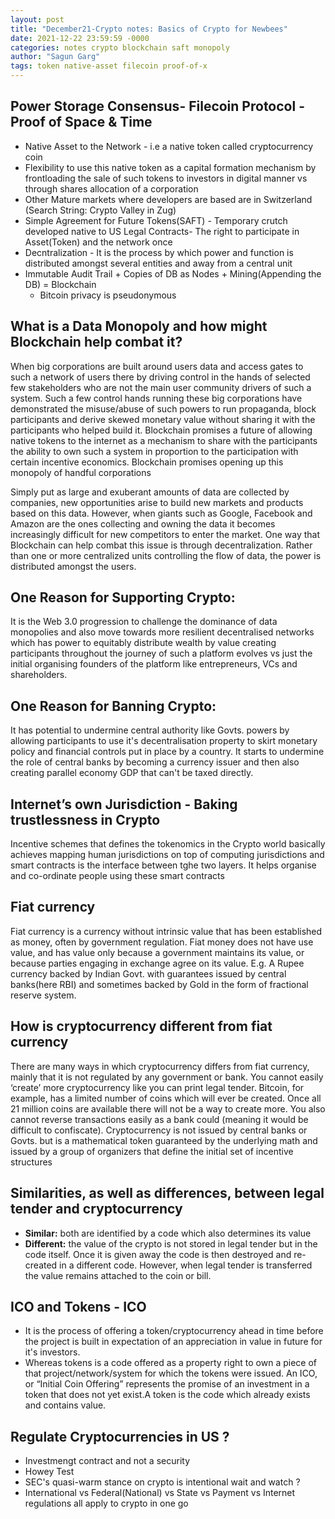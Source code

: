 ```yaml
---
layout: post
title: "December21-Crypto notes: Basics of Crypto for Newbees"
date: 2021-12-22 23:59:59 -0000
categories: notes crypto blockchain saft monopoly
author: "Sagun Garg"
tags: token native-asset filecoin proof-of-x 
---
```


## Power Storage Consensus- Filecoin Protocol - Proof of Space & Time

- Native Asset to the Network - i.e a native token called cryptocurrency coin
- Flexibility to use this native token as a capital formation mechanism by frontloading the sale of such tokens to investors in digital manner vs through shares allocation of a corporation
- Other Mature markets where developers are based are in Switzerland (Search String: Crypto Valley in Zug)
- Simple Agreement for Future Tokens(SAFT) - Temporary crutch developed native to US Legal Contracts- The right to participate in Asset(Token) and the network once 
- Decntralization - It is the process by which power and function is distributed amongst several entities and away from a central unit
- Immutable Audit Trail + Copies of DB as Nodes + Mining(Appending the DB) = Blockchain
    - Bitcoin privacy is pseudonymous

## What is a Data Monopoly and how might Blockchain help combat it?
When big corporations are built around users data and access gates to such a network of users there by driving control in the hands of selected few stakeholders who are not the main user community drivers of such a system. Such a few control hands running these big corporations have demonstrated the misuse/abuse of such powers to run propaganda, block participants and derive skewed monetary value without sharing it with the participants who helped build it. Blockchain promises a future of allowing native tokens to the internet as a mechanism to share with the participants the ability to own such a system in proportion to the participation with certain incentive economics. Blockchain promises opening up this monopoly of handful corporations 

Simply put as large and exuberant amounts of data are collected by companies, new opportunities arise to build new markets and products based on this data. However, when giants such as Google, Facebook and Amazon are the ones collecting and owning the data it becomes increasingly difficult for new competitors to enter the market.
One way that Blockchain can help combat this issue is through decentralization. Rather than one or more centralized units controlling the flow of data, the power is distributed amongst the users.

## One Reason for Supporting Crypto:
It is the Web 3.0 progression to challenge the dominance of data monopolies and also move towards more resilient decentralised networks which has power to equitably distribute wealth by value creating participants throughout the journey of such a platform evolves vs just the initial organising founders of the platform like entrepreneurs, VCs and shareholders.  

## One Reason for Banning Crypto:
It has potential to undermine central authority like Govts. powers by allowing participants to use it's decentralisation property to skirt monetary policy and financial controls put in place by a country. It starts to undermine the role of central banks by becoming a currency issuer and then also creating parallel economy GDP that can't be taxed directly. 

## Internet’s own Jurisdiction - Baking trustlessness in Crypto
Incentive schemes that defines the tokenomics in the Crypto world basically achieves mapping human jurisdictions on top of computing jurisdictions and smart contracts is the interface between tghe two layers. It helps organise and co-ordinate people using these smart contracts 

## Fiat currency 
Fiat currency is a currency without intrinsic value that has been established as money, often by government regulation. Fiat money does not have use value, and has value only because a government maintains its value, or because parties engaging in exchange agree on its value. E.g. A Rupee currency backed by Indian Govt. with guarantees issued by central banks(here RBI) and sometimes backed by Gold in the form of fractional reserve system.

## How is cryptocurrency different from fiat currency 
There are many ways in which cryptocurrency differs from fiat currency, mainly that it is not regulated by any government or bank. You cannot easily ‘create’ more cryptocurrency like you can print legal tender. Bitcoin, for example, has a limited number of coins which will ever be created. Once all 21 million coins are available there will not be a way to create more. You also cannot reverse transactions easily as a bank could (meaning it would be difficult to confiscate).  Cryptocurrency is not issued by central banks or Govts. but is a mathematical token guaranteed by the underlying math and issued by a group of organizers that define the initial set of incentive structures

## Similarities, as well as differences, between legal tender and cryptocurrency
- **Similar:** both are identified by a code which also determines its value
- **Different:** the value of the crypto is not stored in legal tender but in the code itself. Once it is given away the code is then destroyed and re-created in a different code. However, when legal tender is transferred the value remains attached to the coin or bill.

## ICO and Tokens - ICO 
- It is the process of offering a token/cryptocurrency ahead in time before the project is built in expectation of an appreciation in value in future for it's investors. 
- Whereas tokens is a code offered as a property right to own a piece of that project/network/system for which the tokens were issued.  An ICO, or “Initial Coin Offering” represents the promise of an investment in a token that does not yet exist.A token is the code which already exists and contains value.

## Regulate Cryptocurrencies in US ?
 - Investmengt contract and not a security
 - Howey Test
 - SEC's quasi-warm stance on crypto is intentional wait and watch ?
 - International vs Federal(National) vs State vs Payment vs Internet regulations all apply to crypto in one go
